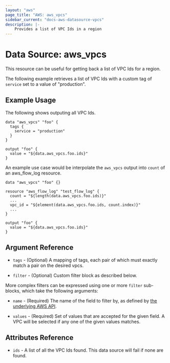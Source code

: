 ```yaml
---
layout: "aws"
page_title: "AWS: aws_vpcs"
sidebar_current: "docs-aws-datasource-vpcs"
description: |-
    Provides a list of VPC Ids in a region
---
```


# Data Source: aws_vpcs

This resource can be useful for getting back a list of VPC Ids for a region.

The following example retrieves a list of VPC Ids with a custom tag of `service` set to a value of "production".

## Example Usage

The following shows outputing all VPC Ids.

```hcl
data "aws_vpcs" "foo" {
  tags {
    service = "production"
  }
}

output "foo" {
  value = "${data.aws_vpcs.foo.ids}"
}
```

An example use case would be interpolate the `aws_vpcs` output into `count` of an aws_flow_log resource.

```hcl
data "aws_vpcs" "foo" {}

resource "aws_flow_log" "test_flow_log" {
  count = "${length(data.aws_vpcs.foo.ids)}"
  ...
  vpc_id = "${element(data.aws_vpcs.foo.ids, count.index)}"
  ...
}

output "foo" {
  value = "${data.aws_vpcs.foo.ids}"
}
```

## Argument Reference

* `tags` - (Optional) A mapping of tags, each pair of which must exactly match
  a pair on the desired vpcs.

* `filter` - (Optional) Custom filter block as described below.

More complex filters can be expressed using one or more `filter` sub-blocks,
which take the following arguments:

* `name` - (Required) The name of the field to filter by, as defined by
  [the underlying AWS API](http://docs.aws.amazon.com/AWSEC2/latest/APIReference/API_DescribeVpcs.html).

* `values` - (Required) Set of values that are accepted for the given field.
  A VPC will be selected if any one of the given values matches.

## Attributes Reference

* `ids` - A list of all the VPC Ids found. This data source will fail if none are found.
